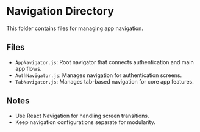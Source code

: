 # Navigation Directory

This folder contains files for managing app navigation.

## Files
- `AppNavigator.js`: Root navigator that connects authentication and main app flows.
- `AuthNavigator.js`: Manages navigation for authentication screens.
- `TabNavigator.js`: Manages tab-based navigation for core app features.

## Notes
- Use React Navigation for handling screen transitions.
- Keep navigation configurations separate for modularity.
